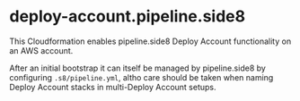 # deploy-account.pipeline.side8

This Cloudformation enables pipeline.side8 Deploy Account functionality on an AWS account.

After an initial bootstrap it can itself be managed by pipeline.side8 by configuring `.s8/pipeline.yml`, altho care should be taken when naming Deploy Account stacks in multi-Deploy Account setups.

<!-- [![Launch Build Account Stack](https://s3.amazonaws.com/cloudformation-examples/cloudformation-launch-stack.png)](https://console.aws.amazon.com/cloudformation/home#/stacks/new?stackName=s8-{branch}-{repository id}&templateURL=https://s3.amazonaws.com/my-great-stack.json) -->

